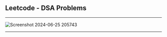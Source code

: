## Leetcode - DSA Problems

---

![Screenshot 2024-06-25 205743](https://github.com/genze121/Leetcode-DSA/assets/45147588/21a69d40-0217-4ca6-8ae4-38da0e2266e2)

---
